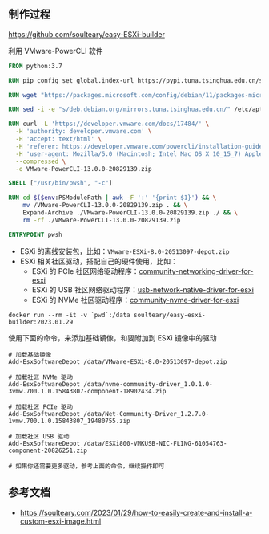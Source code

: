 ## 制作过程

<https://github.com/soulteary/easy-ESXi-builder>

利用 VMware-PowerCLI 软件

```dockerfile
FROM python:3.7

RUN pip config set global.index-url https://pypi.tuna.tsinghua.edu.cn/simple && pip install six psutil lxml pyopenssl --no-cache-dir

RUN wget "https://packages.microsoft.com/config/debian/11/packages-microsoft-prod.deb" -O packages-microsoft-prod.deb && dpkg -i packages-microsoft-prod.deb && rm packages-microsoft-prod.deb

RUN sed -i -e "s/deb.debian.org/mirrors.tuna.tsinghua.edu.cn/" /etc/apt/sources.list && apt-get update && apt-get install -y powershell

RUN curl -L 'https://developer.vmware.com/docs/17484/' \
  -H 'authority: developer.vmware.com' \
  -H 'accept: text/html' \
  -H 'referer: https://developer.vmware.com/powercli/installation-guide' \
  -H 'user-agent: Mozilla/5.0 (Macintosh; Intel Mac OS X 10_15_7) AppleWebKit/537.36 (KHTML, like Gecko) Chrome/109.0.0.0 Safari/537.36' \
  --compressed \
  -o VMware-PowerCLI-13.0.0-20829139.zip

SHELL ["/usr/bin/pwsh", "-c"]

RUN cd $($env:PSModulePath | awk -F ':' '{print $1}') && \
    mv /VMware-PowerCLI-13.0.0-20829139.zip . && \
    Expand-Archive ./VMware-PowerCLI-13.0.0-20829139.zip ./ && \
    rm -rf ./VMware-PowerCLI-13.0.0-20829139.zip

ENTRYPOINT pwsh
```

- ESXi 的离线安装包，比如：`VMware-ESXi-8.0-20513097-depot.zip`
- ESXi 相关社区驱动，搭配自己的硬件使用，比如：
  - ESXi 的 PCIe 社区网络驱动程序：[community-networking-driver-for-esxi](https://flings.vmware.com/community-networking-driver-for-esxi)
  - ESXi 的 USB 社区网络驱动程序：[usb-network-native-driver-for-esxi](https://flings.vmware.com/usb-network-native-driver-for-esxi)
  - ESXi 的 NVMe 社区驱动程序：[community-nvme-driver-for-esxi](https://flings.vmware.com/community-nvme-driver-for-esxi)

```
docker run --rm -it -v `pwd`:/data soulteary/easy-esxi-builder:2023.01.29
```

使用下面的命令，来添加基础镜像，和要附加到 ESXi 镜像中的驱动

```
# 加载基础镜像
Add-EsxSoftwareDepot /data/VMware-ESXi-8.0-20513097-depot.zip

# 加载社区 NVMe 驱动
Add-EsxSoftwareDepot /data/nvme-community-driver_1.0.1.0-3vmw.700.1.0.15843807-component-18902434.zip

# 加载社区 PCIe 驱动
Add-EsxSoftwareDepot /data/Net-Community-Driver_1.2.7.0-1vmw.700.1.0.15843807_19480755.zip

# 加载社区 USB 驱动
Add-EsxSoftwareDepot /data/ESXi800-VMKUSB-NIC-FLING-61054763-component-20826251.zip

# 如果你还需要更多驱动，参考上面的命令，继续操作即可
```

## 参考文档

- <https://soulteary.com/2023/01/29/how-to-easily-create-and-install-a-custom-esxi-image.html>